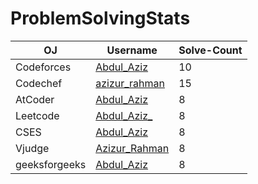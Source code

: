 # ProblemSolvingStats

| OJ         | Username                                     | Solve-Count |
|------------|----------------------------------------------|-------------|
| Codeforces | [Abdul_Aziz](https://codeforces.com/profile/Abdul_Aziz) | 10          |
| Codechef   | [azizur_rahman](https://www.codechef.com/users/azizur_rahman)         | 15          |
| AtCoder    | [Abdul_Aziz](https://atcoder.jp/users/Abdul_Aziz)       | 8           |
| Leetcode    | [Abdul_Aziz_](https://leetcode.com/u/Abdul_Aziz_/)       | 8           |
| CSES    | [Abdul_Aziz](https://cses.fi/user/50546)       | 8           |
| Vjudge    | [Azizur_Rahman](https://vjudge.net/user/Azizur_Rahman)       | 8           |
| geeksforgeeks    | [Abdul_Aziz](https://www.geeksforgeeks.org/user/azizulcsebsmrstu1/)       | 8           |



